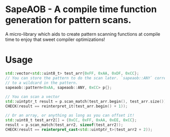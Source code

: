 # SapeAOB - A compile time function generation for pattern scans.

A micro-library which aids to create pattern scanning functions at compile time to
enjoy that sweet compiler optimizations!

# Usage
```cpp
std::vector<std::uint8_t> test_arr{0xFF, 0xAA, 0xDF, 0xCC};
// You can store the pattern to do the scan later. `sapeaob::ANY` corresponds
// to a wildcard in the pattern.
sapeaob::pattern<0xAA, sapeaob::ANY, 0xCC> p{};
  
// You can scan a vector
std::uintptr_t result = p.scan_match(test_arr.begin(), test_arr.size());
CHECK(result == reinterpret_it(test_arr.begin() + 1));

// Or an array, or anything as long as you can offset it!
std::uint8_t test_arr2[] = {0xCC, 0xFF, 0xAA, 0xEE, 0xCC};
result = p.scan_match(test_arr2, sizeof(test_arr2));
CHECK(result == reinterpret_cast<std::uintptr_t>(test_arr2 + 2));
```
